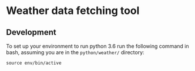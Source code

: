 # Weather data fetching tool

## Development
To set up your environment to run python 3.6 run the following command in bash, assuming you are in the `python/weather/` directory:

```
source env/bin/active
```
